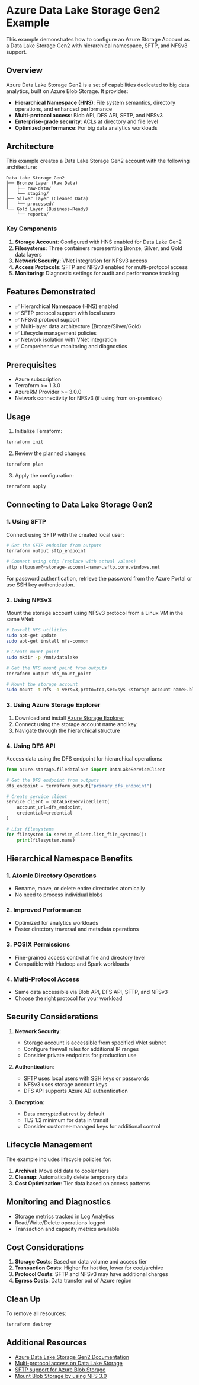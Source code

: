 # Azure Data Lake Storage Gen2 Example

This example demonstrates how to configure an Azure Storage Account as a Data Lake Storage Gen2 with hierarchical namespace, SFTP, and NFSv3 support.

## Overview

Azure Data Lake Storage Gen2 is a set of capabilities dedicated to big data analytics, built on Azure Blob Storage. It provides:

- **Hierarchical Namespace (HNS)**: File system semantics, directory operations, and enhanced performance
- **Multi-protocol access**: Blob API, DFS API, SFTP, and NFSv3
- **Enterprise-grade security**: ACLs at directory and file level
- **Optimized performance**: For big data analytics workloads

## Architecture

This example creates a Data Lake Storage Gen2 account with the following architecture:

```
Data Lake Storage Gen2
├── Bronze Layer (Raw Data)
│   ├── raw-data/
│   └── staging/
├── Silver Layer (Cleaned Data)
│   └── processed/
└── Gold Layer (Business-Ready)
    └── reports/
```

### Key Components

1. **Storage Account**: Configured with HNS enabled for Data Lake Gen2
2. **Filesystems**: Three containers representing Bronze, Silver, and Gold data layers
3. **Network Security**: VNet integration for NFSv3 access
4. **Access Protocols**: SFTP and NFSv3 enabled for multi-protocol access
5. **Monitoring**: Diagnostic settings for audit and performance tracking

## Features Demonstrated

- ✅ Hierarchical Namespace (HNS) enabled
- ✅ SFTP protocol support with local users
- ✅ NFSv3 protocol support
- ✅ Multi-layer data architecture (Bronze/Silver/Gold)
- ✅ Lifecycle management policies
- ✅ Network isolation with VNet integration
- ✅ Comprehensive monitoring and diagnostics

## Prerequisites

- Azure subscription
- Terraform >= 1.3.0
- AzureRM Provider >= 3.0.0
- Network connectivity for NFSv3 (if using from on-premises)

## Usage

1. Initialize Terraform:
```bash
terraform init
```

2. Review the planned changes:
```bash
terraform plan
```

3. Apply the configuration:
```bash
terraform apply
```

## Connecting to Data Lake Storage Gen2

### 1. Using SFTP

Connect using SFTP with the created local user:

```bash
# Get the SFTP endpoint from outputs
terraform output sftp_endpoint

# Connect using sftp (replace with actual values)
sftp sftpuser@<storage-account-name>.sftp.core.windows.net
```

For password authentication, retrieve the password from the Azure Portal or use SSH key authentication.

### 2. Using NFSv3

Mount the storage account using NFSv3 protocol from a Linux VM in the same VNet:

```bash
# Install NFS utilities
sudo apt-get update
sudo apt-get install nfs-common

# Create mount point
sudo mkdir -p /mnt/datalake

# Get the NFS mount point from outputs
terraform output nfs_mount_point

# Mount the storage account
sudo mount -t nfs -o vers=3,proto=tcp,sec=sys <storage-account-name>.blob.core.windows.net:/<storage-account-name>/<filesystem-name> /mnt/datalake
```

### 3. Using Azure Storage Explorer

1. Download and install [Azure Storage Explorer](https://azure.microsoft.com/features/storage-explorer/)
2. Connect using the storage account name and key
3. Navigate through the hierarchical structure

### 4. Using DFS API

Access data using the DFS endpoint for hierarchical operations:

```python
from azure.storage.filedatalake import DataLakeServiceClient

# Get the DFS endpoint from outputs
dfs_endpoint = terraform_output["primary_dfs_endpoint"]

# Create service client
service_client = DataLakeServiceClient(
    account_url=dfs_endpoint,
    credential=credential
)

# List filesystems
for filesystem in service_client.list_file_systems():
    print(filesystem.name)
```

## Hierarchical Namespace Benefits

### 1. Atomic Directory Operations
- Rename, move, or delete entire directories atomically
- No need to process individual blobs

### 2. Improved Performance
- Optimized for analytics workloads
- Faster directory traversal and metadata operations

### 3. POSIX Permissions
- Fine-grained access control at file and directory level
- Compatible with Hadoop and Spark workloads

### 4. Multi-Protocol Access
- Same data accessible via Blob API, DFS API, SFTP, and NFSv3
- Choose the right protocol for your workload

## Security Considerations

1. **Network Security**:
   - Storage account is accessible from specified VNet subnet
   - Configure firewall rules for additional IP ranges
   - Consider private endpoints for production use

2. **Authentication**:
   - SFTP uses local users with SSH keys or passwords
   - NFSv3 uses storage account keys
   - DFS API supports Azure AD authentication

3. **Encryption**:
   - Data encrypted at rest by default
   - TLS 1.2 minimum for data in transit
   - Consider customer-managed keys for additional control

## Lifecycle Management

The example includes lifecycle policies for:

1. **Archival**: Move old data to cooler tiers
2. **Cleanup**: Automatically delete temporary data
3. **Cost Optimization**: Tier data based on access patterns

## Monitoring and Diagnostics

- Storage metrics tracked in Log Analytics
- Read/Write/Delete operations logged
- Transaction and capacity metrics available

## Cost Considerations

1. **Storage Costs**: Based on data volume and access tier
2. **Transaction Costs**: Higher for hot tier, lower for cool/archive
3. **Protocol Costs**: SFTP and NFSv3 may have additional charges
4. **Egress Costs**: Data transfer out of Azure region

## Clean Up

To remove all resources:

```bash
terraform destroy
```

## Additional Resources

- [Azure Data Lake Storage Gen2 Documentation](https://docs.microsoft.com/azure/storage/blobs/data-lake-storage-introduction)
- [Multi-protocol access on Data Lake Storage](https://docs.microsoft.com/azure/storage/blobs/data-lake-storage-multi-protocol-access)
- [SFTP support for Azure Blob Storage](https://docs.microsoft.com/azure/storage/blobs/secure-file-transfer-protocol-support)
- [Mount Blob Storage by using NFS 3.0](https://docs.microsoft.com/azure/storage/blobs/network-file-system-protocol-support)